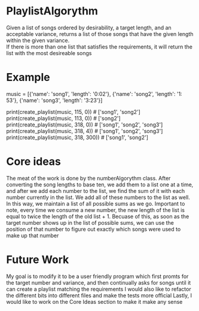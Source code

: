 # PlaylistAlgorythm
Given a list of songs ordered by desirability, a target length, and an acceptable variance, returns a list of those songs that have the given length within the given variance.  
If there is more than one list that satisfies the requirements, it will return the list with the most desireable songs

# Example
  music = [{'name': 'song1', 'length': '0:02'}, {'name': 'song2', 'length': '1: 53'}, {'name': 'song3', 'length': '3:23'}]

  print(create_playlist(music, 115, 0))  # ['song1', 'song2']  
  print(create_playlist(music, 113, 0))  # ['song2']  
  print(create_playlist(music, 318, 0))  # ['song1', 'song2', 'song3']  
  print(create_playlist(music, 318, 4))  # ['song1', 'song2', 'song3']  
  print(create_playlist(music, 318, 300))  # ['song1', 'song2']
  
# Core ideas
  The meat of the work is done by the numberAlgorythm class.  After converting the song lengths to base ten, we add them to a list one at a 
  time, and after we add each number to the list, we find the sum of it with each number currently in the list.  We add all of these 
  numbers to the list as well.  In this way, we maintain a list of all possible sums as we go.  Important to note, every time we consume 
  a new number, the new length of the list is equal to twice the length of the old list + 1.  Becuase of this, as soon as the target number
  shows up in the list of possible sums, we can use the position of that number to figure out exactly which songs were used to make up that
  number
  
# Future Work
  My goal is to modify it to be a user friendly program which first promts for the target number and variance, and then continually asks for songs until it can create a playlist matching the requirements
  I would also like to refactor the different bits into different files and make the tests more official
  Lastly, I would like to work on the Core Ideas section to make it make any sense

  
